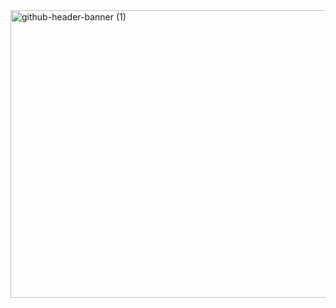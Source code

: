 <img width="1700" height="460" alt="github-header-banner (1)" src="https://github.com/user-attachments/assets/7ee5c7f4-a5e4-4c08-9a43-b33422405144" />
